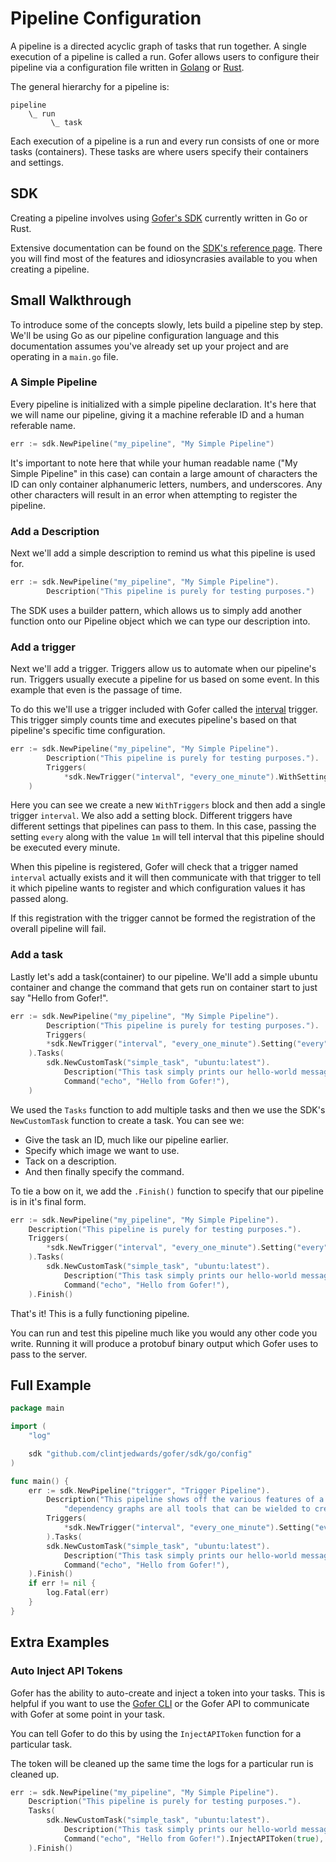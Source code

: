 # Pipeline Configuration

A pipeline is a directed acyclic graph of tasks that run together. A single execution of a pipeline is called a run. Gofer allows users to configure their pipeline via a configuration file written in [Golang](https://go.dev/) or [Rust](https://www.rust-lang.org/).

The general hierarchy for a pipeline is:

```
pipeline
    \_ run
         \_ task
```

Each execution of a pipeline is a run and every run consists of one or more tasks (containers). These tasks are where users specify their containers and settings.

## SDK

Creating a pipeline involves using [Gofer's SDK](https://pkg.go.dev/github.com/clintjedwards/gofer/sdk) currently written in Go or Rust.

Extensive documentation can be found on the [SDK's reference page](https://pkg.go.dev/github.com/clintjedwards/gofer/sdk/config). There you will find most of the features and idiosyncrasies available to you when creating a pipeline.

## Small Walkthrough

To introduce some of the concepts slowly, lets build a pipeline step by step. We'll be using Go as our pipeline configuration language and this documentation assumes you've already set up your project and are operating in a `main.go` file.

### A Simple Pipeline

Every pipeline is initialized with a simple pipeline declaration. It's here that we will name our pipeline, giving it a machine referable ID and a human referable name.

```go
err := sdk.NewPipeline("my_pipeline", "My Simple Pipeline")
```

It's important to note here that while your human readable name ("My Simple Pipeline" in this case) can contain a large amount of characters the ID can only container alphanumeric letters, numbers, and underscores. Any other characters will result in an error when attempting to register the pipeline.

### Add a Description

Next we'll add a simple description to remind us what this pipeline is used for.

```go
err := sdk.NewPipeline("my_pipeline", "My Simple Pipeline").
        Description("This pipeline is purely for testing purposes.")
```

The SDK uses a builder pattern, which allows us to simply add another function onto our Pipeline object which we can type our description into.

### Add a trigger

Next we'll add a trigger. Triggers allow us to automate when our pipeline's run. Triggers usually execute a pipeline for us based on some event. In this example that even is the passage of time.

To do this we'll use a trigger included with Gofer called the [interval](../triggers/provided/interval.md) trigger. This trigger simply counts time and executes pipeline's based on that pipeline's specific time configuration.

```go
err := sdk.NewPipeline("my_pipeline", "My Simple Pipeline").
        Description("This pipeline is purely for testing purposes.").
        Triggers(
            *sdk.NewTrigger("interval", "every_one_minute").WithSetting("every", "1m"),
    )
```

Here you can see we create a new `WithTriggers` block and then add a single trigger `interval`. We also add a setting block. Different triggers have different settings that pipelines can pass to them. In this case, passing the setting `every` along with the value `1m` will tell interval that this pipeline should be executed every minute.

When this pipeline is registered, Gofer will check that a trigger named `interval` actually exists and it will then communicate with that trigger to tell it which pipeline wants to register and which configuration values it has passed along.

If this registration with the trigger cannot be formed the registration of the overall pipeline will fail.

### Add a task

Lastly let's add a task(container) to our pipeline. We'll add a simple ubuntu container and change the command that gets
run on container start to just say "Hello from Gofer!".

```go
err := sdk.NewPipeline("my_pipeline", "My Simple Pipeline").
        Description("This pipeline is purely for testing purposes.").
        Triggers(
        *sdk.NewTrigger("interval", "every_one_minute").Setting("every", "1m"),
    ).Tasks(
		sdk.NewCustomTask("simple_task", "ubuntu:latest").
			Description("This task simply prints our hello-world message and exists!").
			Command("echo", "Hello from Gofer!"),
    )
```

We used the `Tasks` function to add multiple tasks and then we use the SDK's `NewCustomTask` function to create a task. You can see we:

- Give the task an ID, much like our pipeline earlier.
- Specify which image we want to use.
- Tack on a description.
- And then finally specify the command.

To tie a bow on it, we add the `.Finish()` function to specify that our pipeline is in it's final form.

```go
err := sdk.NewPipeline("my_pipeline", "My Simple Pipeline").
    Description("This pipeline is purely for testing purposes.").
    Triggers(
        *sdk.NewTrigger("interval", "every_one_minute").Setting("every", "1m"),
    ).Tasks(
		sdk.NewCustomTask("simple_task", "ubuntu:latest").
			Description("This task simply prints our hello-world message and exists!").
			Command("echo", "Hello from Gofer!"),
    ).Finish()
```

That's it! This is a fully functioning pipeline.

You can run and test this pipeline much like you would any other code you write. Running it will produce
a protobuf binary output which Gofer uses to pass to the server.

## Full Example

```go
package main

import (
	"log"

	sdk "github.com/clintjedwards/gofer/sdk/go/config"
)

func main() {
	err := sdk.NewPipeline("trigger", "Trigger Pipeline").
		Description("This pipeline shows off the various features of a simple Gofer pipeline. Triggers, Tasks, and " +
			"dependency graphs are all tools that can be wielded to create as complicated pipelines as need be.").
		Triggers(
			*sdk.NewTrigger("interval", "every_one_minute").Setting("every", "1m"),
		).Tasks(
		sdk.NewCustomTask("simple_task", "ubuntu:latest").
			Description("This task simply prints our hello-world message and exists!").
			Command("echo", "Hello from Gofer!"),
	).Finish()
	if err != nil {
		log.Fatal(err)
	}
}
```

## Extra Examples

### Auto Inject API Tokens

Gofer has the ability to auto-create and inject a token into your tasks. This is helpful if you
want to use the [Gofer CLI](../../cli/README.md) or the Gofer API to communicate with Gofer at
some point in your task.

You can tell Gofer to do this by using the `InjectAPIToken` function for a particular task.

The token will be cleaned up the same time the logs for a particular run is cleaned up.

```go
err := sdk.NewPipeline("my_pipeline", "My Simple Pipeline").
    Description("This pipeline is purely for testing purposes.").
    Tasks(
		sdk.NewCustomTask("simple_task", "ubuntu:latest").
			Description("This task simply prints our hello-world message and exists!").
			Command("echo", "Hello from Gofer!").InjectAPIToken(true),
    ).Finish()
```
